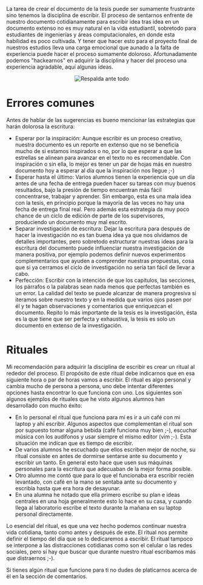 
La tarea de crear el documento de la tesis puede ser sumamente frustrante sino
tenemos la disciplina de escribir. El proceso de sentarnos enfrente de nuestro
documento cotidianamente para escribir idea tras idea en un documento extenso
no es muy natural en la vida estudiantil, sobretodo para estudiantes de
ingenierías y áreas computacionales, en donde esta habilidad es poco
cultivada. Y tener que hacer esto para el proyecto final de nuestros estudios
lleva una carga emocional que aunado a la falta de experiencia puede hacer el
proceso sumamente doloroso.  Afortunadamente podemos "hackearnos" en adquirir
la disciplina y hacer del proceso una experiencia agradable, aquí algunas
ideas.

<center>
<img class='center'
src='http://turing.iimas.unam.mx/~ivanvladimir/images/cat_ritual.jpg'
title="Respalda ante todo"/>
</center>


Errores comunes
===============

Antes de hablar de las sugerencias es bueno mencionar las estrategias que
harán dolorosa la escritura:

* Esperar por la inspiración: Aunque escribir es un proceso creativo, nuestra
documento es un reporte en extenso que no se beneficia mucho de si estamos
inspirados o no, por lo que esperar a que las estrellas se alinean para
avanzar en el texto no es recomendable. Con inspiración o sin ella, lo mejor
es tener un par de hojas más en nuestro documento hoy a esperar al día que la
inspiración nos llegue ;-)
* Esperar hasta el último: Varios alumnos tienen la experiencia que un día
antes de una fecha de entrega pueden hacer su tareas con muy buenos
resultados, bajo la presión de tiempo encuentran más fácil concentrarse,
trabajar y aprender. Sin embargo, esta es una mala idea con la tesis, en
principio porque la mayoría de las veces no hay una fecha de entrega final
real. Pero además esta estrategia da muy poco chance de un ciclo de edición de
parte de los supervisores, produciendo un documento muy mal escrito.
* Separar investigación de escritura: Dejar la escritura para después de hacer
la investigación no es tan buena idea ya que nos olvidamos de detalles
importantes, pero sobretodo estructurar nuestras ideas para la escritura del
documento puede influenciar nuestra investigación de manera positiva, por
ejemplo podemos definir nuevos experimentos complementarios que ayuden a
comprender nuestras propuestas, cosa que si ya cerramos el ciclo de
investigación no sería tan fácil de llevar a cabo.
* Perfección: Escribir con la intención de que los capítulos, las secciones,
los párrafos o la palabras sean nada menos que perfectas también es un error.
La calidad del texto se puede alcanzar de manera progresiva si iteramos sobre
nuestro texto y en la medida que varios ojos pasen por él y te hagan
observaciones y comentarios que enriquezcan el documento. Repito lo más
importante de la tesis es la investigación, ésta es la que tiene que ser
perfecta y exhaustiva, la tesis es solo un documento en extenso de la
investigación.

Rituales
========

Mi recomendación para adquirir la disciplina de escribir es crear un ritual al
rededor del proceso. El propósito de este ritual debe indicarnos que en esa
siguiente hora o par de horas vamos a escribir. El ritual es algo personal y
cambia mucho de persona a persona, uno debe intentar diferentes opciones hasta
encontrar lo que funciona con uno. Los siguientes son algunos ejemplos de
rituales que he visto algunos alumnos han desarrollado con mucho éxito:

* En lo personal el ritual que funciona para mí es ir a un café con mi
laptop y ahí escribir. Algunos aspectos que complementan el ritual son por
supuesto tomar alguna bebida (café funciona muy bien ;-), escuchar música con
los audífonos y usar siempre el mismo editor (vim ;-). Esta situación me
indican que es tiempo de escribir.
* De varios alumnos he escuchado que ellos escriben mejor de noche, su ritual
consiste en antes de dormirse sentarse ante su documento y escribir un tanto.
En general esto hace que usen sus máquinas personales para la escritura que
adecuaban de la mejor forma posible.
* Otro alumno me contó que para lo que el funcionaba era escribir recién
levantado, con café en la mano se sentaba ante su documento y escribía hasta
que era hora de desayunar.
* En una alumna he notado que ella primero escribe su plan e ideas centrales
en una hoja generalmente esto lo hace en su casa, y cuando llega al
laboratorio escribe el texto durante la mañana en su laptop personal
directamente.

Lo esencial del ritual, es que una vez hecho podemos continuar nuestra vida
cotidiana, tanto como antes y después de este. El ritual nos permite definir
el tiempo del día que se lo dedicaremos a escribir. El ritual tampoco se
interpone a las distracciones cotidianas como son el celular o las redes
sociales, pero sí hay que buscar que durante nuestro ritual escribamos más que
distraernos ;-).

Si tienes algún ritual que funcione para ti no dudes de platicarnos acerca de
él en la sección de comentarios.